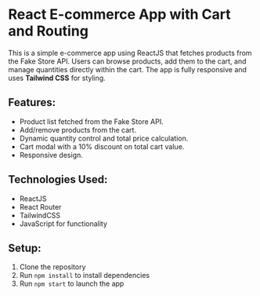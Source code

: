 # React E-commerce App with Cart and Routing

This is a simple e-commerce app using ReactJS that fetches products from the Fake Store API. Users can browse products, add them to the cart, and manage quantities directly within the cart. The app is fully responsive and uses **Tailwind CSS** for styling.

## Features:
- Product list fetched from the Fake Store API.
- Add/remove products from the cart.
- Dynamic quantity control and total price calculation.
- Cart modal with a 10% discount on total cart value.
- Responsive design.

## Technologies Used:
- ReactJS
- React Router
- TailwindCSS
- JavaScript for functionality

## Setup:
1. Clone the repository
2. Run `npm install` to install dependencies
3. Run `npm start` to launch the app
